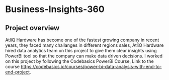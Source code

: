 # Business-Insights-360


## Project overview
AtliQ Hardware has become one of the fastest growing company in recent years, they faced many challanges in different regions sales, AtliQ Hardware hired data analytics team on this project to give them clear insights using PowerBi tool so that the company can make data driven decisions.
I worked on this project by following the Codebasics PowerBi Course, Link to the course https://codebasics.io/courses/power-bi-data-analysis-with-end-to-end-project.
